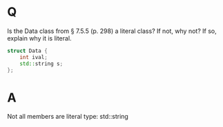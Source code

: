 # Q
Is the Data class from § 7.5.5 (p. 298) a literal class? If
not, why not? If so, explain why it is literal.
```c++
struct Data {
    int ival;
    std::string s;
};
```
# A
Not all members are literal type: std::string